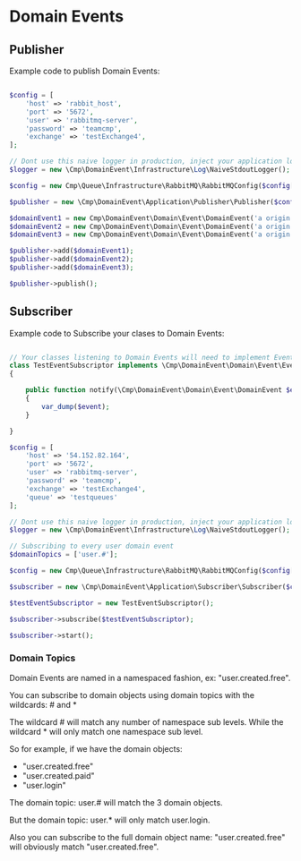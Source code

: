 # Domain Events


## Publisher

Example code to publish Domain Events:

````php

$config = [
    'host' => 'rabbit_host',
    'port' => '5672',
    'user' => 'rabbitmq-server',
    'password' => 'teamcmp',
    'exchange' => 'testExchange4',
];

// Dont use this naive logger in production, inject your application logger ;)
$logger = new \Cmp\DomainEvent\Infrastructure\Log\NaiveStdoutLogger();

$config = new Cmp\Queue\Infrastructure\RabbitMQ\RabbitMQConfig($config['host'], $config['port'], $config['user'], $config['password'], $config['exchange']);

$publisher = new \Cmp\DomainEvent\Application\Publisher\Publisher($config, $logger);

$domainEvent1 = new Cmp\DomainEvent\Domain\Event\DomainEvent('a origin', 'user.created.female', '1468936678.651', ['extraData1' => 'extraValue1', 'extraData2' => 'extraValue2']);
$domainEvent2 = new Cmp\DomainEvent\Domain\Event\DomainEvent('a origin', 'user.created.male', '468936678.6515', ['extraData1' => 'extraValue1', 'extraData2' => 'extraValue2']);
$domainEvent3 = new Cmp\DomainEvent\Domain\Event\DomainEvent('a origin', 'mail.sent', '1468936678.6515', ['extraData1' => 'extraValue1', 'extraData2' => 'extraValue2']);

$publisher->add($domainEvent1);
$publisher->add($domainEvent2);
$publisher->add($domainEvent3);

$publisher->publish();

````

## Subscriber

Example code to Subscribe your clases to Domain Events:

````php

// Your classes listening to Domain Events will need to implement EventSubscriptor
class TestEventSubscriptor implements \Cmp\DomainEvent\Domain\Event\EventSubscriptor
{

    public function notify(\Cmp\DomainEvent\Domain\Event\DomainEvent $event)
    {
        var_dump($event);
    }

}

$config = [
    'host' => '54.152.82.164',
    'port' => '5672',
    'user' => 'rabbitmq-server',
    'password' => 'teamcmp',
    'exchange' => 'testExchange4',
    'queue' => 'testqueues'
];

// Dont use this naive logger in production, inject your application logger ;)
$logger = new \Cmp\DomainEvent\Infrastructure\Log\NaiveStdoutLogger();

// Subscribing to every user domain event
$domainTopics = ['user.#'];

$config = new Cmp\Queue\Infrastructure\RabbitMQ\RabbitMQConfig($config['host'], $config['port'], $config['user'], $config['password'], $config['exchange'], $config['queue']);

$subscriber = new \Cmp\DomainEvent\Application\Subscriber\Subscriber($config, $domainTopics, $logger);

$testEventSubscriptor = new TestEventSubscriptor();

$subscriber->subscribe($testEventSubscriptor);

$subscriber->start();

````

### Domain Topics

Domain Events are named in a namespaced fashion, ex: "user.created.free".

You can subscribe to domain objects using domain topics with the wildcards: # and *

The wildcard # will match any number of namespace sub levels. While the wildcard * will only match one namespace sub level.

So for example, if we have the domain objects:

- "user.created.free"
- "user.created.paid"
- "user.login"

The domain topic: user.# will match the 3 domain objects.

But the domain topic: user.* will only match user.login.

Also you can subscribe to the full domain object name: "user.created.free" will obviously match "user.created.free".